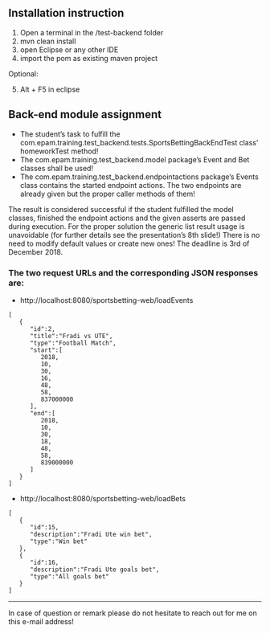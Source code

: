 ## Installation instruction

1. Open a terminal in the /test-backend folder
2. mvn clean install
3. open Eclipse or any other IDE
4. import the pom as existing maven project

Optional:

5. Alt + F5 in eclipse

## Back-end module assignment

  * The student’s task to fulfill the com.epam.training.test_backend.tests.SportsBettingBackEndTest class’ homeworkTest method!
  * The com.epam.training.test_backend.model package’s Event and Bet classes shall be used!
  * The com.epam.training.test_backend.endpointactions package’s Events class contains the started endpoint actions. The two endpoints are already given but the proper caller methods of them!

The result is considered successful if the student fulfilled the model classes, finished the endpoint actions and the given asserts are passed during execution.
For the proper solution the generic list result usage is unavoidable (for further details see the presentation’s 8th slide!)
There is no need to modify default values or create new ones!
The deadline is 3rd of December 2018.

### The two request URLs and the corresponding JSON responses are:
 * http://localhost:8080/sportsbetting-web/loadEvents
```
[ 
   { 
      "id":2,
      "title":"Fradi vs UTE",
      "type":"Football Match",
      "start":[ 
         2018,
         10,
         30,
         16,
         48,
         58,
         837000000
      ],
      "end":[ 
         2018,
         10,
         30,
         18,
         48,
         58,
         839000000
      ]
   }
]
```

 * http://localhost:8080/sportsbetting-web/loadBets 
```
[ 
   { 
      "id":15,
      "description":"Fradi Ute win bet",
      "type":"Win bet"
   },
   { 
      "id":16,
      "description":"Fradi Ute goals bet",
      "type":"All goals bet"
   }
]
```

***
In case of question or remark please do not hesitate to reach out for me on this e-mail address!
